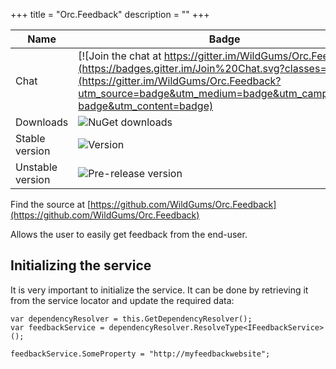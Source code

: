 +++
title = "Orc.Feedback" 
description = ""
+++

Name|Badge
---|---
Chat|[![Join the chat at https://gitter.im/WildGums/Orc.Feedback](https://badges.gitter.im/Join%20Chat.svg?classes=inline)](https://gitter.im/WildGums/Orc.Feedback?utm_source=badge&utm_medium=badge&utm_campaign=pr-badge&utm_content=badge)
Downloads|![NuGet downloads](https://img.shields.io/nuget/dt/orc.feedback.svg?classes=inline)
Stable version|![Version](https://img.shields.io/nuget/v/orc.feedback.svg?classes=inline)
Unstable version|![Pre-release version](https://img.shields.io/nuget/vpre/orc.feedback.svg?classes=inline)

Find the source at [https://github.com/WildGums/Orc.Feedback](https://github.com/WildGums/Orc.Feedback)

Allows the user to easily get feedback from the end-user. 

## Initializing the service

It is very important to initialize the service. It can be done by retrieving it from the service locator and update the required data:

```
var dependencyResolver = this.GetDependencyResolver();
var feedbackService = dependencyResolver.ResolveType<IFeedbackService>();

feedbackService.SomeProperty = "http://myfeedbackwebsite";
```